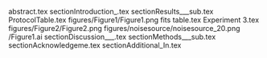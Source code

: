 abstract.tex
sectionIntroduction_.tex
sectionResults___sub.tex
ProtocolTable.tex
figures/Figure1/Figure1.png
fits table.tex
Experiment 3.tex
figures/Figure2/Figure2.png
figures/noisesource/noisesource_20.png
/Figure1.ai
sectionDiscussion___.tex
sectionMethods___sub.tex
sectionAcknowledgeme.tex
sectionAdditional_In.tex

